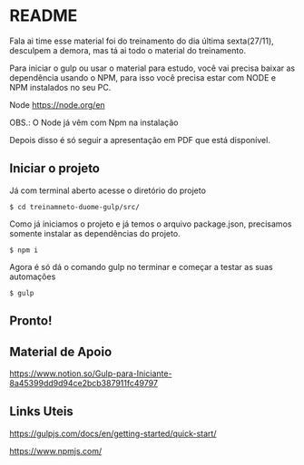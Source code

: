 # README

Fala ai time esse material foi do treinamento do dia última sexta(27/11), desculpem a demora, mas tá ai todo o material do treinamento.

Para iniciar o gulp ou usar o material para estudo, você vai precisa baixar as dependência usando o NPM, para isso você precisa estar com NODE e NPM instalados no seu PC.

Node
https://node.org/en

OBS.: O Node já vêm com Npm na instalação

Depois disso é só seguir a apresentação em PDF que está disponível.

## Iniciar o projeto

Já com terminal aberto acesse o diretório do projeto

```
$ cd treinamneto-duome-gulp/src/
```

Como já iniciamos o projeto e já temos o arquivo package.json, precisamos somente instalar as dependências do projeto.

```
$ npm i
```

Agora é só dá o comando gulp no terminar e começar a testar as suas automações

```
$ gulp
```

## Pronto!

## Material de Apoio

https://www.notion.so/Gulp-para-Iniciante-8a45399dd9d94ce2bcb387911fc49797

## Links Uteis

https://gulpjs.com/docs/en/getting-started/quick-start/

https://www.npmjs.com/
